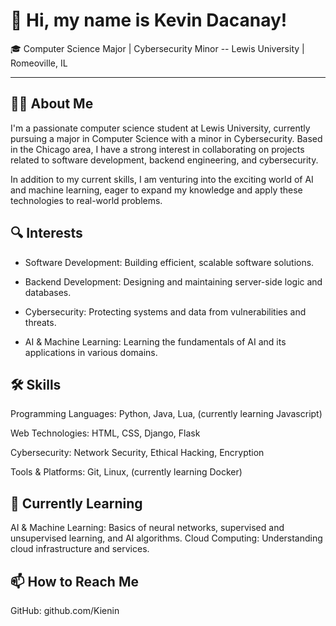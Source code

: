 # 👋 Hi, my name is Kevin Dacanay!
🎓 Computer Science Major | Cybersecurity Minor --
Lewis University | Romeoville, IL

------------------------------------------------------------------------------------------------------------------------------------------------------------------------------------

## 👨‍💻 About Me

I'm a passionate computer science student at Lewis University, currently pursuing a major in Computer Science with a minor in Cybersecurity. 
Based in the Chicago area, I have a strong interest in collaborating on projects related to software development, backend engineering, and cybersecurity.

In addition to my current skills, I am venturing into the exciting world of AI and machine learning, eager to expand my knowledge and apply these technologies to real-world problems.

## 🔍 Interests

- Software Development: Building efficient, scalable software solutions.

- Backend Development: Designing and maintaining server-side logic and databases.

- Cybersecurity: Protecting systems and data from vulnerabilities and threats.

- AI & Machine Learning: Learning the fundamentals of AI and its applications in various domains.

## 🛠️ Skills

Programming Languages: Python, Java, Lua, (currently learning Javascript)

Web Technologies: HTML, CSS, Django, Flask

Cybersecurity: Network Security, Ethical Hacking, Encryption

Tools & Platforms: Git, Linux, (currently learning Docker)

## 🌱 Currently Learning

AI & Machine Learning: Basics of neural networks, supervised and unsupervised learning, and AI algorithms.
Cloud Computing: Understanding cloud infrastructure and services.

## 📫 How to Reach Me

GitHub: github.com/Kienin
